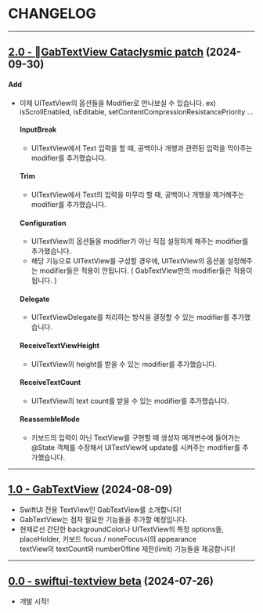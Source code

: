 # CHANGELOG

-----

## [2.0 - GabTextView Cataclysmic patch](https://github.com/sanggab/swiftui-textView/releases/tag/2.0) (2024-09-30)
#### Add

* 이제 UITextView의 옵션들을 Modifier로 만나보실 수 있습니다. ex) isScrollEnabled, isEditable, setContentCompressionResistancePriority ...
  
  #### InputBreak
  * UITextView에서 Text 입력을 할 때, 공백이나 개행과 관련된 입력을 막아주는 modifier를 추가했습니다.

  #### Trim
  * UITextView에서 Text의 입력을 마무리 할 때, 공백이나 개행을 제거해주는 modifier를 추가했습니다.

  #### Configuration
  * UITextView의 옵션들을 modifier가 아닌 직접 설정하게 해주는 modifier를 추가했습니다.
  * 해당 기능으로 UITextView를 구성할 경우에, UITextView의 옵션을 설정해주는 modifier들은 적용이 안됩니다. ( GabTextView만의 modifier들은 적용이 됩니다. )
  
  #### Delegate
  * UITextViewDelegate를 처리하는 방식을 결정할 수 있는 modifier를 추가했습니다.
  
  #### ReceiveTextViewHeight
  * UITextView의 height를 받을 수 있는 modifier를 추가했습니다.
  
  #### ReceiveTextCount
  * UITextView의 text count를 받을 수 있는 modifier를 추가했습니다.
  
  #### ReassembleMode
  * 키보드의 입력이 아닌 TextView를 구현할 때 생성자 매개변수에 들어가는 @State 객체를 수정해서 UITextView에 update를 시켜주는 modifier를 추가했습니다.

---


## [1.0 - GabTextView](https://github.com/sanggab/swiftui-textView/releases/tag/1.0) (2024-08-09)
* SwiftUI 전용 TextView인 GabTextView를 소개합니다!   
* GabTextView는 점차 필요한 기능들을 추가할 예정입니다.   
* 현재로선 간단한 backgroundColor나 UITextView의 특정 options들, placeHolder, 키보드 focus / noneFocus시의 appearance   
  textView의 textCount와 numberOfline 제한(limit) 기능들을 제공합니다!

---

## [0.0 - swiftui-textview beta](https://github.com/sanggab/swiftui-textView/releases/tag/0.0) (2024-07-26)
* 개발 시작!

